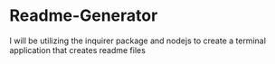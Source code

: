 # Readme-Generator
I will be utilizing the inquirer package and nodejs to create a terminal application that creates readme files

